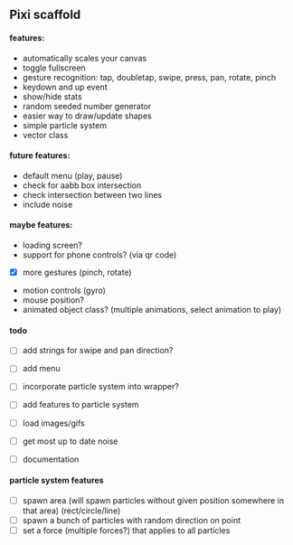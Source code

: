## Pixi scaffold

#### features:

- automatically scales your canvas
- toggle fullscreen
- gesture recognition: tap, doubletap, swipe, press, pan, rotate, pinch
- keydown and up event
- show/hide stats
- random seeded number generator
- easier way to draw/update shapes
- simple particle system
- vector class


#### future features:

- default menu (play, pause)
- check for aabb box intersection
- check intersection between two lines
- include noise


#### maybe features:

- loading screen?
- support for phone controls? (via qr code)
- [x] more gestures (pinch, rotate)
- motion controls (gyro)
- mouse position?
- animated object class? (multiple animations, select animation to play)


#### todo
- [ ] add strings for swipe and pan direction?
- [ ] add menu
- [ ] incorporate particle system into wrapper?
- [ ] add features to particle system
- [ ] load images/gifs
- [ ] get most up to date noise
- [ ] documentation


#### particle system features
- [ ] spawn area (will spawn particles without given position somewhere in that area) (rect/circle/line)
- [ ] spawn a bunch of particles with random direction on point
- [ ] set a force (multiple forces?) that applies to all particles